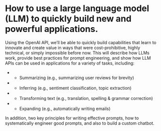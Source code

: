 # How to use a large language model (LLM) to quickly build new and powerful applications.  

Using the OpenAI API, we’ll be able to quickly build capabilities that learn to innovate and create value in ways that were cost-prohibitive, highly technical, or simply impossible before now. This will describe how LLMs work, provide best practices for prompt engineering, and show how LLM APIs can be used in applications for a variety of tasks, including:

-   -   Summarizing (e.g., summarizing user reviews for brevity)

-   -   Inferring (e.g., sentiment classification, topic extraction)

-   -   Transforming text (e.g., translation, spelling & grammar correction)

-   -   Expanding (e.g., automatically writing emails)

In addition, two key principles for writing effective prompts, how to systematically engineer good prompts, and also to build a custom chatbot.
